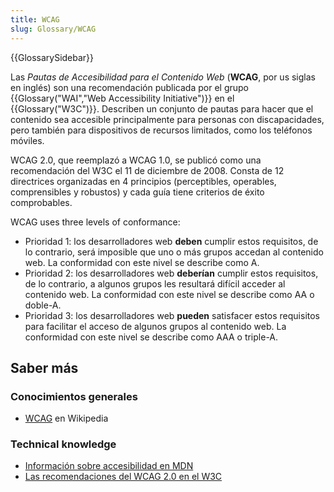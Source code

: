 ```yaml
---
title: WCAG
slug: Glossary/WCAG
---
```


{{GlossarySidebar}}

Las _Pautas de Accesibilidad para el Contenido Web_ (**WCAG**, por us siglas en inglés) son una recomendación publicada por el grupo {{Glossary("WAI","Web Accessibility Initiative")}} en el {{Glossary("W3C")}}. Describen un conjunto de pautas para hacer que el contenido sea accesible principalmente para personas con discapacidades, pero también para dispositivos de recursos limitados, como los teléfonos móviles.

WCAG 2.0, que reemplazó a WCAG 1.0, se publicó como una recomendación del W3C el 11 de diciembre de 2008. Consta de 12 directrices organizadas en 4 principios (perceptibles, operables, comprensibles y robustos) y cada guía tiene criterios de éxito comprobables.

WCAG uses three levels of conformance:

- Prioridad 1: los desarrolladores web **deben** cumplir estos requisitos, de lo contrario, será imposible que uno o más grupos accedan al contenido web. La conformidad con este nivel se describe como A.
- Prioridad 2: los desarrolladores web **deberían** cumplir estos requisitos, de lo contrario, a algunos grupos les resultará difícil acceder al contenido web. La conformidad con este nivel se describe como AA o doble-A.
- Prioridad 3: los desarrolladores web **pueden** satisfacer estos requisitos para facilitar el acceso de algunos grupos al contenido web. La conformidad con este nivel se describe como AAA o triple-A.

## Saber más

### Conocimientos generales

- [WCAG](https://es.wikipedia.org/wiki/Web_Content_Accessibility_Guidelines) en Wikipedia

### Technical knowledge

- [Información sobre accesibilidad en MDN](/es/docs/Web/Accessibility/Information_for_Web_authors)
- [Las recomendaciones del WCAG 2.0 en el W3C](https://www.w3.org/TR/WCAG20/)
